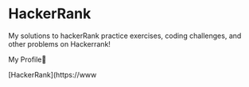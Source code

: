 # HackerRank
My solutions to hackerRank practice exercises, coding challenges, and other problems on Hackerrank!

My Profile:star_struck:



[HackerRank](https://www
